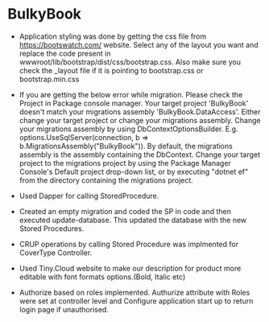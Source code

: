 # BulkyBook

- Application styling was done by getting the css file from https://bootswatch.com/ website. Select any of the layout you want and replace the code present in wwwroot/lib/bootstrap/dist/css/bootstrap.css. Also make sure you check the _layout file if it is pointing to bootstrap.css or bootstrap.min.css

- If you are getting the below error while migration. Please check the Project in Package console manager.
Your target project 'BulkyBook' doesn't match your migrations assembly 'BulkyBook.DataAccess'. Either change your target project or change your migrations assembly.
Change your migrations assembly by using DbContextOptionsBuilder. E.g. options.UseSqlServer(connection, b => b.MigrationsAssembly("BulkyBook")). By default, the migrations assembly is the assembly containing the DbContext.
Change your target project to the migrations project by using the Package Manager Console's Default project drop-down list, or by executing "dotnet ef" from the directory containing the migrations project.

- Used Dapper for calling StoredProcedure. 
- Created an empty migration and coded the SP in code and then executed update-database. This updated the database with the new Stored Procedures.
- CRUP operations by calling Stored Procedure was implmented for CoverType Controller.

- Used Tiny.Cloud website to make our description for product more editable with font formats options.(Bold, Italic etc)

- Authorize based on roles implemented. Authurize attribute with Roles were set at controller level and Configure application start up to return login page if unauthorised.
